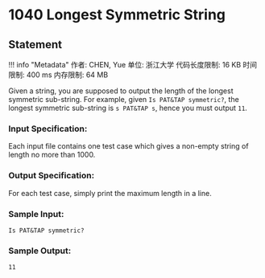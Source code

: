 
# 1040 Longest Symmetric String

## Statement

!!! info "Metadata"
    作者: CHEN, Yue
    单位: 浙江大学
    代码长度限制: 16 KB
    时间限制: 400 ms
    内存限制: 64 MB

Given a string, you are supposed to output the length of the longest symmetric sub-string. For example, given `Is PAT&TAP symmetric?`, the longest symmetric sub-string is `s PAT&TAP s`, hence you must output `11`.

### Input Specification:

Each input file contains one test case which gives a non-empty string of length no more than 1000.

### Output Specification:

For each test case, simply print the maximum length in a line.

### Sample Input:
```plaintext
Is PAT&TAP symmetric?
```

### Sample Output:
```plaintext
11
```


